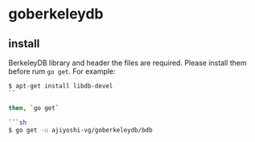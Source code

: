 
# goberkeleydb

## install

BerkeleyDB library and header the files are required.
Please install them before rum `go get`.
For example:

```sh
$ apt-get install libdb-devel
``

then, `go get`

```sh
$ go get -u ajiyoshi-vg/goberkeleydb/bdb
```

